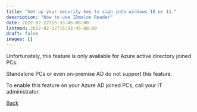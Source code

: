 ```yaml
---
title: "Set up your security key to sign into windows 10 or 11."
description: "How to use IDmelon Reader"
date: 2022-02-22T15:33:45-08:00
lastmod: 2022-02-22T15:33:45-08:00
draft: false
images: []
---
```



<p>Unfortunately, this feature is only available for Azure active directory joined PCs.</p>
<p>Standalone PCs or even on-premise AD do not support this feature.</p>
<p class='mb-5'>To enable this feature on your Azure AD joined PCs, call your IT administrator.</p>

<a role="button" class="btn btn-primary btn-lg d-block mb-3" href="">Back</a>

<style>

@media (max-width: 480px) {.navbar, .footer { display: none; }}
h1{
    color : #4395ec;
}
</style>
